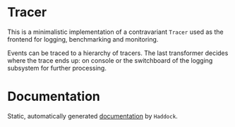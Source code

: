 
Tracer
======


This is a minimalistic implementation of a contravariant `Tracer`
used as the frontend for logging, benchmarking and monitoring.

Events can be traced to a hierarchy of tracers. The last transformer
decides where the trace ends up: on console or the switchboard of the
logging subsystem for further processing.


Documentation
=============

Static, automatically generated [documentation](https://input-output-hk.github.io/iohk-monitoring-framework/haddock/contra-tracer/index.html) by `Haddock`.

